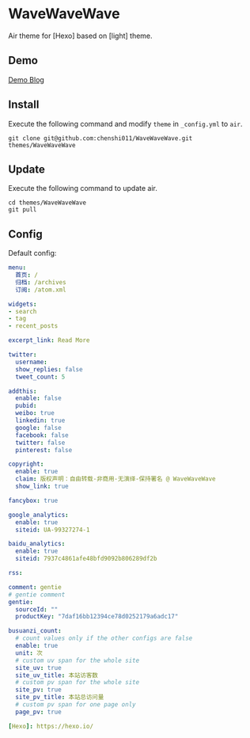 
# WaveWaveWave

Air theme for [Hexo] based on [light] theme.

## Demo

[Demo Blog](https://chenshi011.github.io/)

## Install

Execute the following command and modify `theme` in `_config.yml` to `air`.

```
git clone git@github.com:chenshi011/WaveWaveWave.git themes/WaveWaveWave
```

## Update

Execute the following command to update air.

```
cd themes/WaveWaveWave
git pull
```

## Config

Default config:

``` yaml
menu:
  首页: /
  归档: /archives
  订阅: /atom.xml

widgets:
- search
- tag
- recent_posts

excerpt_link: Read More

twitter:
  username:
  show_replies: false
  tweet_count: 5

addthis:
  enable: false
  pubid:
  weibo: true
  linkedin: true
  google: false
  facebook: false
  twitter: false
  pinterest: false

copyright:
  enable: true
  claim: 版权声明：自由转载-非商用-无演绎-保持署名 @ WaveWaveWave
  show_link: true

fancybox: true

google_analytics: 
  enable: true
  siteid: UA-99327274-1

baidu_analytics: 
  enable: true
  siteid: 7937c4861afe48bfd9092b806289df2b

rss: 

comment: gentie
# gentie comment
gentie:
  sourceId: ""
  productKey: "7daf16bb12394ce78d0252179a6adc17"

busuanzi_count:
  # count values only if the other configs are false
  enable: true
  unit: 次
  # custom uv span for the whole site
  site_uv: true
  site_uv_title: 本站访客数
  # custom pv span for the whole site
  site_pv: true
  site_pv_title: 本站总访问量
  # custom pv span for one page only
  page_pv: true

[Hexo]: https://hexo.io/
